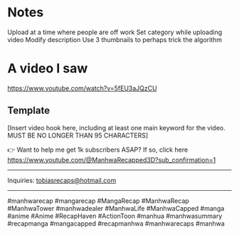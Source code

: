# Notes
Upload at a time where people are off work
Set category while uploading video
Modify description
Use 3 thumbnails to perhaps trick the algorithm

# A video I saw
https://www.youtube.com/watch?v=5fEU3aJQzCU

## Template
[Insert video hook here, including at least one main keyword for the video. MUST BE NO LONGER THAN 95 CHARACTERS]


👉 Want to help me get 1k subscribers ASAP? If so, click here https://www.youtube.com/@ManhwaRecapped3D?sub_confirmation=1




 --------------------------------------------



Inquiries: tobiasrecaps@hotmail.com



--------------------------------------------



#manhwarecap #mangarecap #MangaRecap #ManhwaRecap #ManhwaTower #manhwadealer #ManhwaLife #ManhwaCapped #manga #anime #Anime #RecapHaven #ActionToon #manhua #manhwasummary #recapmanga #mangacapped #recapmanhwa #manhwarecaps #manhwa
